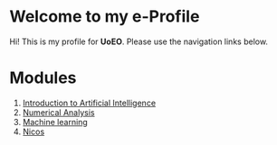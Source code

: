 # Welcome to my e-Profile

Hi! This is my profile for **UoEO**. Please use the navigation links below.

# Modules

1. [Introduction to Artificial Intelligence](intro_to_ai)
2. [Numerical Analysis](numerical_analysis)
3. [Machine learning](machine_learning)
4. [Nicos](http://google.com)
